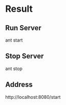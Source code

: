 # Result

## Run Server

  ant start
  
## Stop Server

  ant stop
  
## Address

  http://localhost:8080/start

